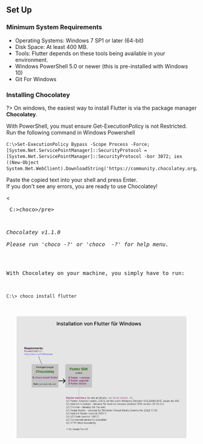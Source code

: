 ## Set Up 

### Minimum System Requirements

- Operating Systems: Windows 7 SP1 or later (64-bit)
- Disk Space: At least 400 MB.
- Tools: Flutter depends on these tools being available in your environment.
- Windows PowerShell 5.0 or newer (this is pre-installed with Windows 10)
- Git For Windows

### Installing Chocolatey

?> On windows, the easiest way to install Flutter is via the package manager <strong>Chocolatey</strong>.

<p>With PowerShell, you must ensure Get-ExecutionPolicy is not Restricted.</br>
Run the following command in Windows Powershell</p>

```
C:\>Set-ExecutionPolicy Bypass -Scope Process -Force; [System.Net.ServicePointManager]::SecurityProtocol = [System.Net.ServicePointManager]::SecurityProtocol -bor 3072; iex ((New-Object System.Net.WebClient).DownloadString('https://community.chocolatey.org/install.ps1'))
```

<p>Paste the copied text into your shell and press Enter.</br>
If you don't see any errors, you are ready to use Chocolatey!</p>

 < <pre> C:\>choco>/pre>

<pre><i>Chocolatey v1.1.0</br>  
Please run 'choco -?' or 'choco <command> -?' for help menu.</i></pre>

With Chocolatey on your machine, you simply have to run:



```
C:\> choco install flutter
```


<div align=center>
<img width="450" src="./img/SDK.png"/>
</div>
